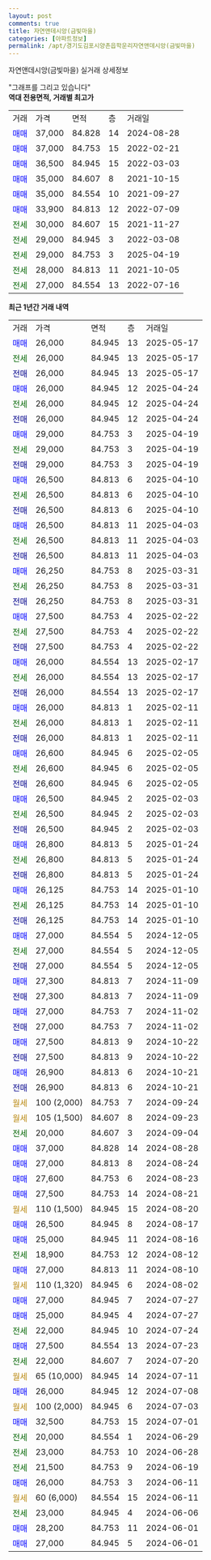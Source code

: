 ```yaml
---
layout: post
comments: true
title: 자연앤데시앙(금빛마을)
categories: [아파트정보]
permalink: /apt/경기도김포시양촌읍학운리자연앤데시앙(금빛마을)
---
```


자연앤데시앙(금빛마을) 실거래 상세정보

<script type="text/javascript">
  google.charts.load('current', {'packages':['line', 'corechart']});
  google.charts.setOnLoadCallback(drawChart);

  function drawChart() {
    var data = new google.visualization.DataTable();
    data.addColumn('date', '거래일');
    data.addColumn('number', "매매");
    data.addColumn('number', "전세");
    data.addColumn('number', "전매");

    data.addRows([[new Date(Date.parse("2025-05-17")), 26000, null, null], [new Date(Date.parse("2025-05-17")), null, 26000, null], [new Date(Date.parse("2025-05-17")), null, null, 26000], [new Date(Date.parse("2025-04-24")), 26000, null, null], [new Date(Date.parse("2025-04-24")), null, 26000, null], [new Date(Date.parse("2025-04-24")), null, null, 26000], [new Date(Date.parse("2025-04-19")), 29000, null, null], [new Date(Date.parse("2025-04-19")), null, 29000, null], [new Date(Date.parse("2025-04-19")), null, null, 29000], [new Date(Date.parse("2025-04-10")), 26500, null, null], [new Date(Date.parse("2025-04-10")), null, 26500, null], [new Date(Date.parse("2025-04-10")), null, null, 26500], [new Date(Date.parse("2025-04-03")), 26500, null, null], [new Date(Date.parse("2025-04-03")), null, 26500, null], [new Date(Date.parse("2025-04-03")), null, null, 26500], [new Date(Date.parse("2025-03-31")), 26250, null, null], [new Date(Date.parse("2025-03-31")), null, 26250, null], [new Date(Date.parse("2025-03-31")), null, null, 26250], [new Date(Date.parse("2025-02-22")), 27500, null, null], [new Date(Date.parse("2025-02-22")), null, 27500, null], [new Date(Date.parse("2025-02-22")), null, null, 27500], [new Date(Date.parse("2025-02-17")), 26000, null, null], [new Date(Date.parse("2025-02-17")), null, 26000, null], [new Date(Date.parse("2025-02-17")), null, null, 26000], [new Date(Date.parse("2025-02-11")), 26000, null, null], [new Date(Date.parse("2025-02-11")), null, 26000, null], [new Date(Date.parse("2025-02-11")), null, null, 26000], [new Date(Date.parse("2025-02-05")), 26600, null, null], [new Date(Date.parse("2025-02-05")), null, 26600, null], [new Date(Date.parse("2025-02-05")), null, null, 26600], [new Date(Date.parse("2025-02-03")), 26500, null, null], [new Date(Date.parse("2025-02-03")), null, 26500, null], [new Date(Date.parse("2025-02-03")), null, null, 26500], [new Date(Date.parse("2025-01-24")), 26800, null, null], [new Date(Date.parse("2025-01-24")), null, 26800, null], [new Date(Date.parse("2025-01-24")), null, null, 26800], [new Date(Date.parse("2025-01-10")), 26125, null, null], [new Date(Date.parse("2025-01-10")), null, 26125, null], [new Date(Date.parse("2025-01-10")), null, null, 26125], [new Date(Date.parse("2024-12-05")), 27000, null, null], [new Date(Date.parse("2024-12-05")), null, 27000, null], [new Date(Date.parse("2024-12-05")), null, null, 27000], [new Date(Date.parse("2024-11-09")), 27300, null, null], [new Date(Date.parse("2024-11-09")), null, null, 27300], [new Date(Date.parse("2024-11-02")), 27000, null, null], [new Date(Date.parse("2024-11-02")), null, null, 27000], [new Date(Date.parse("2024-10-22")), 27500, null, null], [new Date(Date.parse("2024-10-22")), null, null, 27500], [new Date(Date.parse("2024-10-21")), 26900, null, null], [new Date(Date.parse("2024-10-21")), null, null, 26900], [new Date(Date.parse("2024-09-24")), null, null, null], [new Date(Date.parse("2024-09-23")), null, null, null], [new Date(Date.parse("2024-09-04")), null, 20000, null], [new Date(Date.parse("2024-08-28")), 37000, null, null], [new Date(Date.parse("2024-08-24")), 27000, null, null], [new Date(Date.parse("2024-08-23")), 27600, null, null], [new Date(Date.parse("2024-08-21")), 27500, null, null], [new Date(Date.parse("2024-08-20")), null, null, null], [new Date(Date.parse("2024-08-17")), 26500, null, null], [new Date(Date.parse("2024-08-16")), 25000, null, null], [new Date(Date.parse("2024-08-12")), null, 18900, null], [new Date(Date.parse("2024-08-10")), 27000, null, null], [new Date(Date.parse("2024-08-02")), null, null, null], [new Date(Date.parse("2024-07-27")), 27000, null, null], [new Date(Date.parse("2024-07-27")), 25000, null, null], [new Date(Date.parse("2024-07-24")), null, 22000, null], [new Date(Date.parse("2024-07-23")), 27500, null, null], [new Date(Date.parse("2024-07-20")), null, 22000, null], [new Date(Date.parse("2024-07-11")), null, null, null], [new Date(Date.parse("2024-07-08")), 26000, null, null], [new Date(Date.parse("2024-07-03")), null, null, null], [new Date(Date.parse("2024-07-01")), 32500, null, null], [new Date(Date.parse("2024-06-29")), null, 20000, null], [new Date(Date.parse("2024-06-28")), null, 23000, null], [new Date(Date.parse("2024-06-19")), null, 21500, null], [new Date(Date.parse("2024-06-11")), 26000, null, null], [new Date(Date.parse("2024-06-11")), null, null, null], [new Date(Date.parse("2024-06-06")), null, 23000, null], [new Date(Date.parse("2024-06-01")), 28200, null, null], [new Date(Date.parse("2024-06-01")), 27000, null, null]]);

    var options = {
      hAxis: {
        format: 'yyyy/MM/dd'
      },    
      lineWidth: 0,
      pointsVisible: true,    
      title: '최근 1년간 유형별 실거래가 분포',
      legend: { position: 'bottom' }
    };

    var formatter = new google.visualization.NumberFormat({pattern:'###,###'} );
    formatter.format(data, 1);
    formatter.format(data, 2);
    
    setTimeout(function() {
        var chart = new google.visualization.LineChart(document.getElementById('columnchart_material'));
        chart.draw(data, (options));
        document.getElementById('loading').style.display = 'none';
    }, 200);
  }
</script>


<div id="loading" style="z-index:20; display: block; margin-left: 0px">"그래프를 그리고 있습니다"</div>
<div id="columnchart_material" style="width: 95%; margin-left: 0px; display: block"></div>
<!-- contents start -->
<b>역대 전용면적, 거래별 최고가</b>
<table class="sortable">
    <tr>
      <td>거래</td>
      <td>가격</td>
      <td>면적</td>
      <td>층</td>
      <td>거래일</td>
    </tr>
        <tr>
          <td><a style="color: blue">매매</a></td>
          <td>37,000</td>
          <td>84.828</td>
          <td>14</td>
          <td>2024-08-28</td>
        </tr>            <tr>
          <td><a style="color: blue">매매</a></td>
          <td>37,000</td>
          <td>84.753</td>
          <td>15</td>
          <td>2022-02-21</td>
        </tr>            <tr>
          <td><a style="color: blue">매매</a></td>
          <td>36,500</td>
          <td>84.945</td>
          <td>15</td>
          <td>2022-03-03</td>
        </tr>            <tr>
          <td><a style="color: blue">매매</a></td>
          <td>35,000</td>
          <td>84.607</td>
          <td>8</td>
          <td>2021-10-15</td>
        </tr>            <tr>
          <td><a style="color: blue">매매</a></td>
          <td>35,000</td>
          <td>84.554</td>
          <td>10</td>
          <td>2021-09-27</td>
        </tr>            <tr>
          <td><a style="color: blue">매매</a></td>
          <td>33,900</td>
          <td>84.813</td>
          <td>12</td>
          <td>2022-07-09</td>
        </tr>        
        <tr>
              <td><a style="color: darkgreen">전세</a></td>
              <td>30,000</td>
              <td>84.607</td>
              <td>15</td>
              <td>2021-11-27</td>
            </tr>            <tr>
              <td><a style="color: darkgreen">전세</a></td>
              <td>29,000</td>
              <td>84.945</td>
              <td>3</td>
              <td>2022-03-08</td>
            </tr>            <tr>
              <td><a style="color: darkgreen">전세</a></td>
              <td>29,000</td>
              <td>84.753</td>
              <td>3</td>
              <td>2025-04-19</td>
            </tr>            <tr>
              <td><a style="color: darkgreen">전세</a></td>
              <td>28,000</td>
              <td>84.813</td>
              <td>11</td>
              <td>2021-10-05</td>
            </tr>            <tr>
              <td><a style="color: darkgreen">전세</a></td>
              <td>27,000</td>
              <td>84.554</td>
              <td>13</td>
              <td>2022-07-16</td>
            </tr>        
    
</table>

<b>최근 1년간 거래 내역</b>

<table class="sortable">
    <tr>
      <td>거래</td>
      <td>가격</td>
      <td>면적</td>
      <td>층</td>
      <td>거래일</td>
    </tr>
    <tr>
      <td><a style="color: blue">매매</a></td>
      <td>26,000</td>
      <td>84.945</td>
      <td>13</td>
      <td>2025-05-17</td>
    </tr>          <tr>
      <td><a style="color: darkgreen">전세</a></td>
      <td>26,000</td>
      <td>84.945</td>
      <td>13</td>
      <td>2025-05-17</td>
    </tr>          <tr>
      <td><a style="color: darkblue">전매</a></td>
      <td>26,000</td>
      <td>84.945</td>
      <td>13</td>
      <td>2025-05-17</td>
    </tr>          <tr>
      <td><a style="color: blue">매매</a></td>
      <td>26,000</td>
      <td>84.945</td>
      <td>12</td>
      <td>2025-04-24</td>
    </tr>          <tr>
      <td><a style="color: darkgreen">전세</a></td>
      <td>26,000</td>
      <td>84.945</td>
      <td>12</td>
      <td>2025-04-24</td>
    </tr>          <tr>
      <td><a style="color: darkblue">전매</a></td>
      <td>26,000</td>
      <td>84.945</td>
      <td>12</td>
      <td>2025-04-24</td>
    </tr>          <tr>
      <td><a style="color: blue">매매</a></td>
      <td>29,000</td>
      <td>84.753</td>
      <td>3</td>
      <td>2025-04-19</td>
    </tr>          <tr>
      <td><a style="color: darkgreen">전세</a></td>
      <td>29,000</td>
      <td>84.753</td>
      <td>3</td>
      <td>2025-04-19</td>
    </tr>          <tr>
      <td><a style="color: darkblue">전매</a></td>
      <td>29,000</td>
      <td>84.753</td>
      <td>3</td>
      <td>2025-04-19</td>
    </tr>          <tr>
      <td><a style="color: blue">매매</a></td>
      <td>26,500</td>
      <td>84.813</td>
      <td>6</td>
      <td>2025-04-10</td>
    </tr>          <tr>
      <td><a style="color: darkgreen">전세</a></td>
      <td>26,500</td>
      <td>84.813</td>
      <td>6</td>
      <td>2025-04-10</td>
    </tr>          <tr>
      <td><a style="color: darkblue">전매</a></td>
      <td>26,500</td>
      <td>84.813</td>
      <td>6</td>
      <td>2025-04-10</td>
    </tr>          <tr>
      <td><a style="color: blue">매매</a></td>
      <td>26,500</td>
      <td>84.813</td>
      <td>11</td>
      <td>2025-04-03</td>
    </tr>          <tr>
      <td><a style="color: darkgreen">전세</a></td>
      <td>26,500</td>
      <td>84.813</td>
      <td>11</td>
      <td>2025-04-03</td>
    </tr>          <tr>
      <td><a style="color: darkblue">전매</a></td>
      <td>26,500</td>
      <td>84.813</td>
      <td>11</td>
      <td>2025-04-03</td>
    </tr>          <tr>
      <td><a style="color: blue">매매</a></td>
      <td>26,250</td>
      <td>84.753</td>
      <td>8</td>
      <td>2025-03-31</td>
    </tr>          <tr>
      <td><a style="color: darkgreen">전세</a></td>
      <td>26,250</td>
      <td>84.753</td>
      <td>8</td>
      <td>2025-03-31</td>
    </tr>          <tr>
      <td><a style="color: darkblue">전매</a></td>
      <td>26,250</td>
      <td>84.753</td>
      <td>8</td>
      <td>2025-03-31</td>
    </tr>          <tr>
      <td><a style="color: blue">매매</a></td>
      <td>27,500</td>
      <td>84.753</td>
      <td>4</td>
      <td>2025-02-22</td>
    </tr>          <tr>
      <td><a style="color: darkgreen">전세</a></td>
      <td>27,500</td>
      <td>84.753</td>
      <td>4</td>
      <td>2025-02-22</td>
    </tr>          <tr>
      <td><a style="color: darkblue">전매</a></td>
      <td>27,500</td>
      <td>84.753</td>
      <td>4</td>
      <td>2025-02-22</td>
    </tr>          <tr>
      <td><a style="color: blue">매매</a></td>
      <td>26,000</td>
      <td>84.554</td>
      <td>13</td>
      <td>2025-02-17</td>
    </tr>          <tr>
      <td><a style="color: darkgreen">전세</a></td>
      <td>26,000</td>
      <td>84.554</td>
      <td>13</td>
      <td>2025-02-17</td>
    </tr>          <tr>
      <td><a style="color: darkblue">전매</a></td>
      <td>26,000</td>
      <td>84.554</td>
      <td>13</td>
      <td>2025-02-17</td>
    </tr>          <tr>
      <td><a style="color: blue">매매</a></td>
      <td>26,000</td>
      <td>84.813</td>
      <td>1</td>
      <td>2025-02-11</td>
    </tr>          <tr>
      <td><a style="color: darkgreen">전세</a></td>
      <td>26,000</td>
      <td>84.813</td>
      <td>1</td>
      <td>2025-02-11</td>
    </tr>          <tr>
      <td><a style="color: darkblue">전매</a></td>
      <td>26,000</td>
      <td>84.813</td>
      <td>1</td>
      <td>2025-02-11</td>
    </tr>          <tr>
      <td><a style="color: blue">매매</a></td>
      <td>26,600</td>
      <td>84.945</td>
      <td>6</td>
      <td>2025-02-05</td>
    </tr>          <tr>
      <td><a style="color: darkgreen">전세</a></td>
      <td>26,600</td>
      <td>84.945</td>
      <td>6</td>
      <td>2025-02-05</td>
    </tr>          <tr>
      <td><a style="color: darkblue">전매</a></td>
      <td>26,600</td>
      <td>84.945</td>
      <td>6</td>
      <td>2025-02-05</td>
    </tr>          <tr>
      <td><a style="color: blue">매매</a></td>
      <td>26,500</td>
      <td>84.945</td>
      <td>2</td>
      <td>2025-02-03</td>
    </tr>          <tr>
      <td><a style="color: darkgreen">전세</a></td>
      <td>26,500</td>
      <td>84.945</td>
      <td>2</td>
      <td>2025-02-03</td>
    </tr>          <tr>
      <td><a style="color: darkblue">전매</a></td>
      <td>26,500</td>
      <td>84.945</td>
      <td>2</td>
      <td>2025-02-03</td>
    </tr>          <tr>
      <td><a style="color: blue">매매</a></td>
      <td>26,800</td>
      <td>84.813</td>
      <td>5</td>
      <td>2025-01-24</td>
    </tr>          <tr>
      <td><a style="color: darkgreen">전세</a></td>
      <td>26,800</td>
      <td>84.813</td>
      <td>5</td>
      <td>2025-01-24</td>
    </tr>          <tr>
      <td><a style="color: darkblue">전매</a></td>
      <td>26,800</td>
      <td>84.813</td>
      <td>5</td>
      <td>2025-01-24</td>
    </tr>          <tr>
      <td><a style="color: blue">매매</a></td>
      <td>26,125</td>
      <td>84.753</td>
      <td>14</td>
      <td>2025-01-10</td>
    </tr>          <tr>
      <td><a style="color: darkgreen">전세</a></td>
      <td>26,125</td>
      <td>84.753</td>
      <td>14</td>
      <td>2025-01-10</td>
    </tr>          <tr>
      <td><a style="color: darkblue">전매</a></td>
      <td>26,125</td>
      <td>84.753</td>
      <td>14</td>
      <td>2025-01-10</td>
    </tr>          <tr>
      <td><a style="color: blue">매매</a></td>
      <td>27,000</td>
      <td>84.554</td>
      <td>5</td>
      <td>2024-12-05</td>
    </tr>          <tr>
      <td><a style="color: darkgreen">전세</a></td>
      <td>27,000</td>
      <td>84.554</td>
      <td>5</td>
      <td>2024-12-05</td>
    </tr>          <tr>
      <td><a style="color: darkblue">전매</a></td>
      <td>27,000</td>
      <td>84.554</td>
      <td>5</td>
      <td>2024-12-05</td>
    </tr>          <tr>
      <td><a style="color: blue">매매</a></td>
      <td>27,300</td>
      <td>84.813</td>
      <td>7</td>
      <td>2024-11-09</td>
    </tr>          <tr>
      <td><a style="color: darkblue">전매</a></td>
      <td>27,300</td>
      <td>84.813</td>
      <td>7</td>
      <td>2024-11-09</td>
    </tr>          <tr>
      <td><a style="color: blue">매매</a></td>
      <td>27,000</td>
      <td>84.753</td>
      <td>7</td>
      <td>2024-11-02</td>
    </tr>          <tr>
      <td><a style="color: darkblue">전매</a></td>
      <td>27,000</td>
      <td>84.753</td>
      <td>7</td>
      <td>2024-11-02</td>
    </tr>          <tr>
      <td><a style="color: blue">매매</a></td>
      <td>27,500</td>
      <td>84.813</td>
      <td>9</td>
      <td>2024-10-22</td>
    </tr>          <tr>
      <td><a style="color: darkblue">전매</a></td>
      <td>27,500</td>
      <td>84.813</td>
      <td>9</td>
      <td>2024-10-22</td>
    </tr>          <tr>
      <td><a style="color: blue">매매</a></td>
      <td>26,900</td>
      <td>84.813</td>
      <td>6</td>
      <td>2024-10-21</td>
    </tr>          <tr>
      <td><a style="color: darkblue">전매</a></td>
      <td>26,900</td>
      <td>84.813</td>
      <td>6</td>
      <td>2024-10-21</td>
    </tr>          <tr>
      <td><a style="color: darkgoldenrod">월세</a></td>
      <td>100 (2,000)</td>
      <td>84.753</td>
      <td>7</td>
      <td>2024-09-24</td>
    </tr>          <tr>
      <td><a style="color: darkgoldenrod">월세</a></td>
      <td>105 (1,500)</td>
      <td>84.607</td>
      <td>8</td>
      <td>2024-09-23</td>
    </tr>          <tr>
      <td><a style="color: darkgreen">전세</a></td>
      <td>20,000</td>
      <td>84.607</td>
      <td>3</td>
      <td>2024-09-04</td>
    </tr>          <tr>
      <td><a style="color: blue">매매</a></td>
      <td>37,000</td>
      <td>84.828</td>
      <td>14</td>
      <td>2024-08-28</td>
    </tr>          <tr>
      <td><a style="color: blue">매매</a></td>
      <td>27,000</td>
      <td>84.813</td>
      <td>8</td>
      <td>2024-08-24</td>
    </tr>          <tr>
      <td><a style="color: blue">매매</a></td>
      <td>27,600</td>
      <td>84.753</td>
      <td>6</td>
      <td>2024-08-23</td>
    </tr>          <tr>
      <td><a style="color: blue">매매</a></td>
      <td>27,500</td>
      <td>84.753</td>
      <td>14</td>
      <td>2024-08-21</td>
    </tr>          <tr>
      <td><a style="color: darkgoldenrod">월세</a></td>
      <td>110 (1,500)</td>
      <td>84.945</td>
      <td>15</td>
      <td>2024-08-20</td>
    </tr>          <tr>
      <td><a style="color: blue">매매</a></td>
      <td>26,500</td>
      <td>84.945</td>
      <td>8</td>
      <td>2024-08-17</td>
    </tr>          <tr>
      <td><a style="color: blue">매매</a></td>
      <td>25,000</td>
      <td>84.945</td>
      <td>11</td>
      <td>2024-08-16</td>
    </tr>          <tr>
      <td><a style="color: darkgreen">전세</a></td>
      <td>18,900</td>
      <td>84.753</td>
      <td>12</td>
      <td>2024-08-12</td>
    </tr>          <tr>
      <td><a style="color: blue">매매</a></td>
      <td>27,000</td>
      <td>84.813</td>
      <td>11</td>
      <td>2024-08-10</td>
    </tr>          <tr>
      <td><a style="color: darkgoldenrod">월세</a></td>
      <td>110 (1,320)</td>
      <td>84.945</td>
      <td>6</td>
      <td>2024-08-02</td>
    </tr>          <tr>
      <td><a style="color: blue">매매</a></td>
      <td>27,000</td>
      <td>84.945</td>
      <td>7</td>
      <td>2024-07-27</td>
    </tr>          <tr>
      <td><a style="color: blue">매매</a></td>
      <td>25,000</td>
      <td>84.945</td>
      <td>4</td>
      <td>2024-07-27</td>
    </tr>          <tr>
      <td><a style="color: darkgreen">전세</a></td>
      <td>22,000</td>
      <td>84.945</td>
      <td>10</td>
      <td>2024-07-24</td>
    </tr>          <tr>
      <td><a style="color: blue">매매</a></td>
      <td>27,500</td>
      <td>84.554</td>
      <td>13</td>
      <td>2024-07-23</td>
    </tr>          <tr>
      <td><a style="color: darkgreen">전세</a></td>
      <td>22,000</td>
      <td>84.607</td>
      <td>7</td>
      <td>2024-07-20</td>
    </tr>          <tr>
      <td><a style="color: darkgoldenrod">월세</a></td>
      <td>65 (10,000)</td>
      <td>84.945</td>
      <td>14</td>
      <td>2024-07-11</td>
    </tr>          <tr>
      <td><a style="color: blue">매매</a></td>
      <td>26,000</td>
      <td>84.945</td>
      <td>12</td>
      <td>2024-07-08</td>
    </tr>          <tr>
      <td><a style="color: darkgoldenrod">월세</a></td>
      <td>100 (2,000)</td>
      <td>84.945</td>
      <td>6</td>
      <td>2024-07-03</td>
    </tr>          <tr>
      <td><a style="color: blue">매매</a></td>
      <td>32,500</td>
      <td>84.753</td>
      <td>15</td>
      <td>2024-07-01</td>
    </tr>          <tr>
      <td><a style="color: darkgreen">전세</a></td>
      <td>20,000</td>
      <td>84.554</td>
      <td>1</td>
      <td>2024-06-29</td>
    </tr>          <tr>
      <td><a style="color: darkgreen">전세</a></td>
      <td>23,000</td>
      <td>84.753</td>
      <td>10</td>
      <td>2024-06-28</td>
    </tr>          <tr>
      <td><a style="color: darkgreen">전세</a></td>
      <td>21,500</td>
      <td>84.753</td>
      <td>9</td>
      <td>2024-06-19</td>
    </tr>          <tr>
      <td><a style="color: blue">매매</a></td>
      <td>26,000</td>
      <td>84.753</td>
      <td>3</td>
      <td>2024-06-11</td>
    </tr>          <tr>
      <td><a style="color: darkgoldenrod">월세</a></td>
      <td>60 (6,000)</td>
      <td>84.554</td>
      <td>15</td>
      <td>2024-06-11</td>
    </tr>          <tr>
      <td><a style="color: darkgreen">전세</a></td>
      <td>23,000</td>
      <td>84.945</td>
      <td>4</td>
      <td>2024-06-06</td>
    </tr>          <tr>
      <td><a style="color: blue">매매</a></td>
      <td>28,200</td>
      <td>84.753</td>
      <td>11</td>
      <td>2024-06-01</td>
    </tr>          <tr>
      <td><a style="color: blue">매매</a></td>
      <td>27,000</td>
      <td>84.945</td>
      <td>5</td>
      <td>2024-06-01</td>
    </tr>      </table>
<!-- contents end -->    

